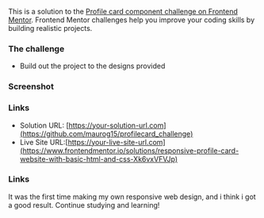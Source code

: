 This is a solution to the [Profile card component challenge on Frontend Mentor](https://www.frontendmentor.io/challenges/profile-card-component-cfArpWshJ). Frontend Mentor challenges help you improve your coding skills by building realistic projects. 

### The challenge

- Build out the project to the designs provided

### Screenshot

### Links

- Solution URL: [https://your-solution-url.com](https://github.com/maurog15/profilecard_challenge)
- Live Site URL:[https://your-live-site-url.com](https://www.frontendmentor.io/solutions/responsive-profile-card-website-with-basic-html-and-css-Xk6vxVFVJp)

### Links
It was the first time making my own responsive web design, and i think i got a good result. Continue studying and learning!
